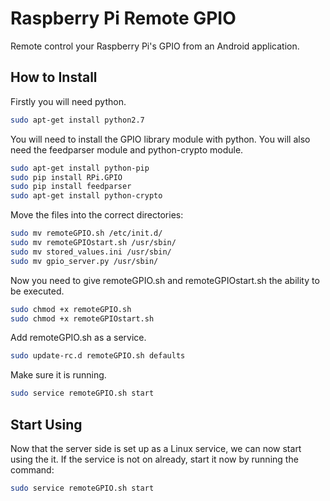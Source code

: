 Raspberry Pi Remote GPIO
====
Remote control your Raspberry Pi's GPIO from an Android application.

## How to Install

Firstly you will need python.
```bash
sudo apt-get install python2.7
```

You will need to install the GPIO library module with python.
You will also need the feedparser module and python-crypto module.
```bash
sudo apt-get install python-pip
sudo pip install RPi.GPIO
sudo pip install feedparser
sudo apt-get install python-crypto
```

Move the files into the correct directories:
```bash
sudo mv remoteGPIO.sh /etc/init.d/
sudo mv remoteGPIOstart.sh /usr/sbin/
sudo mv stored_values.ini /usr/sbin/
sudo mv gpio_server.py /usr/sbin/
```

Now you need to give remoteGPIO.sh and remoteGPIOstart.sh the ability to be executed.
```bash
sudo chmod +x remoteGPIO.sh
sudo chmod +x remoteGPIOstart.sh
```

Add remoteGPIO.sh as a service.
```bash
sudo update-rc.d remoteGPIO.sh defaults
```

Make sure it is running.
```bash
sudo service remoteGPIO.sh start
```

## Start Using

Now that the server side is set up as a Linux service, we can now start using the it.
If the service is not on already, start it now by running the command:
```bash
sudo service remoteGPIO.sh start
```
